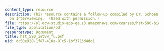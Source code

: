```yaml
---
content_type: resource
description: This resource contains a follow-up compiled by Dr. Schoen after the session
  on Interviewing.  (Used with permission.)
file: https://ol-ocw-studio-app-qa.s3.amazonaws.com/courses/hst-590-biomedical-engineering-seminar-series-developing-professional-skills-fall-2006/dd50e9201f67410a87c51bf3713d4dd1_hst_590_intvw_fu.pdf
file_type: application/pdf
resourcetype: Document
title: hst_590_intvw_fu.pdf
uid: dd50e920-1f67-410a-87c5-1bf3713d4dd1
---
```

